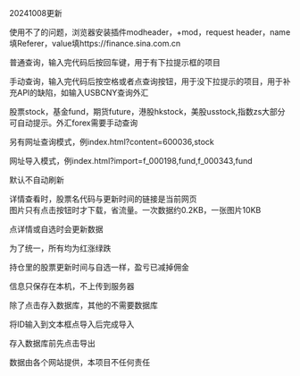 20241008更新

使用不了的问题，浏览器安装插件modheader，+mod，request header，name填Referer，value填https://finance.sina.com.cn


普通查询，输入完代码后按回车键，用于有下拉提示框的项目

手动查询，输入完代码后按空格或者点查询按钮，用于没下拉提示的项目，用于补充API的缺陷，如输入USBCNY查询外汇

股票stock，基金fund，期货future，港股hkstock，美股usstock,指数zs大部分可自动提示。外汇forex需要手动查询

另有网址查询模式，例index.html?content=600036,stock

网址导入模式，例index.html?import=f_000198,fund,f_000343,fund

默认不自动刷新

详情查看时，股票名代码与更新时间的链接是当前网页<br/>图片只有点击按钮时才下载，省流量。一次数据约0.2KB，一张图片10KB

点详情或自选时会更新数据

为了统一，所有均为红涨绿跌

持仓里的股票更新时间与自选一样，盈亏已减掉佣金

信息只保存在本机，不上传到服务器

除了点击存入数据库，其他的不需要数据库

将ID输入到文本框点导入后完成导入

存入数据库前先点击导出

数据由各个网站提供，本项目不任何责任